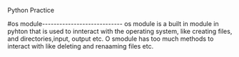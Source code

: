 Python Practice

#os module----------------------------
os module is a built in module in pyhton that is used to innteract with the operating system,
like creating files, and directories,input, output etc. O smodule has too much methods to interact with like deleting and renaaming files  etc.
